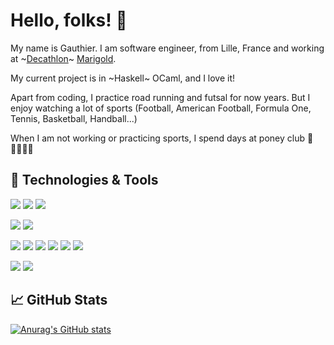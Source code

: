 # Hello, folks! 👋

My name is Gauthier. I am software engineer, from Lille, France and working at ~[Decathlon](https://www.decathlon.fr)~ [Marigold](https://www.marigold.dev).

My current project is in ~Haskell~ OCaml, and I love it!

Apart from coding, I practice road running and futsal for now years. But I enjoy watching a lot of sports (Football, American Football, Formula One, Tennis, Basketball, Handball...)

When I am not working or practicing sports, I spend days at poney club 🦄 👨‍👩‍👧‍👧

## 🔧 Technologies & Tools

![](https://img.shields.io/badge/Code-Haskell-informational?style=flat&logo=Haskell&logoColor=white&color=2bbc8a) ![](https://img.shields.io/badge/Code-OCaml-informational?style=flat&logo=OCaml&logoColor=white&color=2bbc8a) ![](https://img.shields.io/badge/Code-Typescript-informational?style=flat&logo=Typescript&logoColor=white&color=2bbc8a) 

![](https://img.shields.io/badge/Editor-IntelliJIDEA-informational?style=flat&logo=IntelliJIDEA&logoColor=white&color=2bbc8a) ![](https://img.shields.io/badge/Editor-VS%20Code-informational?style=flat&logo=visualstudiocode&logoColor=white&color=2bbc8a) 

![](https://img.shields.io/badge/Tools-Docker-informational?style=flat&logo=Docker&logoColor=white&color=2bbc8a) ![](https://img.shields.io/badge/Tools-Kubernetes-informational?style=flat&logo=Kubernetes&logoColor=white&color=2bbc8a) ![](https://img.shields.io/badge/Tools-PostgreSQL-informational?style=flat&logo=PostgreSQL&logoColor=white&color=2bbc8a) ![](https://img.shields.io/badge/Tools-Postman-informational?style=flat&logo=Postman&logoColor=white&color=2bbc8a) ![](https://img.shields.io/badge/Tools-Jenkins-informational?style=flat&logo=Jenkins&logoColor=white&color=2bbc8a) ![](https://img.shields.io/badge/Tools-Nix-informational?style=flat&logo=Nix&logoColor=white&color=2bbc8a)

![](https://img.shields.io/badge/Doc-Hugo-informational?style=flat&logo=Hugo&logoColor=white&color=2bbc8a) ![](https://img.shields.io/badge/Doc-Markdown-informational?style=flat&logo=Markdown&logoColor=white&color=2bbc8a)

## 📈 GitHub Stats

[![Anurag's GitHub stats](https://github-readme-stats.vercel.app/api?username=gsebil08&count_private=true&show_icons=true&theme=onedark)](https://github.com/anuraghazra/github-readme-stats)

<!--
**gsebil08/gsebil08** is a ✨ _special_ ✨ repository because its `README.md` (this file) appears on your GitHub profile.

Here are some ideas to get you started:

- 🔭 I’m currently working on ...
- 🌱 I’m currently learning ...
- 👯 I’m looking to collaborate on ...
- 🤔 I’m looking for help with ...
- 💬 Ask me about ...
- 📫 How to reach me: ...
- 😄 Pronouns: ...
- ⚡ Fun fact: ...
-->

